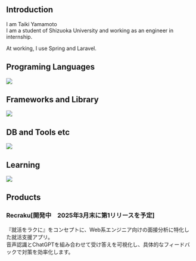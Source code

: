 ## Introduction

I am Taiki Yamamoto  
I am a student of Shizuoka University and working as an engineer in internship.

At working, I use Spring and Laravel.

## Programing Languages
![](https://skillicons.dev/icons?i=java,python,php,html,css,scss,js)

## Frameworks and Library
![](https://skillicons.dev/icons?i=spring,django,laravel,jquery,bootstrap)

## DB and Tools etc
![](https://skillicons.dev/icons?i=postgresql,mysql,docker,git,github,gitlab,linux,vite,wordpress,figma)

## Learning
![](https://skillicons.dev/icons?i=ts,react)

## Products
### Recraku[開発中　2025年3月末に第1リリースを予定]  
『就活をラクに』をコンセプトに、Web系エンジニア向けの面接分析に特化した就活支援アプリ。  
音声認識とChatGPTを組み合わせて受け答えを可視化し、具体的なフィードバックで対策を効率化します。
<!--
**yamataiki/yamataiki** is a ✨ _special_ ✨ repository because its `README.md` (this file) appears on your GitHub profile.

Here are some ideas to get you started:

- 🔭 I’m currently working on ...
- 🌱 I’m currently learning ...
- 👯 I’m looking to collaborate on ...
- 🤔 I’m looking for help with ...
- 💬 Ask me about ...
- 📫 How to reach me: ...
- 😄 Pronouns: ...
- ⚡ Fun fact: ...
-->
